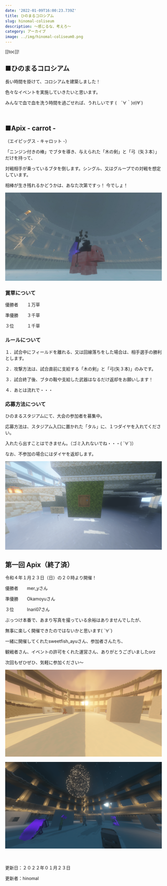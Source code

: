```yaml
---
date: '2022-01-09T16:00:23.739Z'
title: ひのまるコロシアム
slug: hinomal-coliseum
description: ～感じるな、考えろ～
category: アーカイブ
image: ../img/hinomal-coliseum0.png
---
```

[[toc]]!

## ■ひのまるコロシアム

長い時間を掛けて、コロシアムを建築しました！

色々なイベントを実施していきたいと思います。

みんなで血で血を洗う時間を過ごせれば、うれしいです (　´∀｀)σ)∀`)

<br/>

## ■Apix  - carrot -

（エイピッグス - キャロット -）

「ニンジン付きの棒」でブタを導き、与えられた「木の剣」と「弓（矢３本）」だけを持って、

対戦相手が乗っているブタを倒します。シングル、又はグループでの対戦を想定しています。

相棒が生き残れるかどうかは、あなた次第ですっ！ 今でしょ！

![](/img/hinomal-coliseum1.png "今でしょ！")

### 賞草について

優勝者　　１万草

準優勝　　３千草

３位　　　１千草

### ルールについて

１．試合中にフィールドを離れる、又は回線落ちをした場合は、相手選手の勝利とします。

２．攻撃方法は、試合直前に支給する「木の剣」と「弓(矢３本)」のみです。

３．試合終了後、ブタの鞍や支給した武器はなるだけ返却をお願いします！

４．あとは流れで・・・

### 応募方法について

ひのまるスタジアムにて、大会の参加者を募集中。

応募方法は、スタジアム入口に置かれた「タル」に、１つダイヤを入れてください。

入れたら出すことはできません。（ゴミ入れないでね・・・( ´∀`)）

なお、不参加の場合にはダイヤを返却します。

![](/img/hinomal-coliseum2.png "ダイヤを入れてねっ！！")

## 第一回 Apix（終了済）

令和４年１月２３日（日）の２０時より開催！

優勝者　　mer_yさん

準優勝　　Okamoyuさん

３位　　　Inari07さん

ぶっつけ本番で、あまり写真を撮っている余裕はありませんでしたが、

無事に楽しく開催できたのではないかと思います( ´∀`)

一緒に開催してくれたsweetfish_ayuさん、参加者さんたち、

観戦者さん、イベントの許可をくれた運営さん、ありがとうございましたorz

次回もぜひぜひ、気軽に参加ください～

![](/img/hinomal-coliseum1-1.png "最終決戦は三つ巴の戦い！！")

![](/img/hinomal-coliseum1-2.png "優勝者は「mer_y」さん！")

<br/><br/>
更新日：２０２２年０１月２３日

更新者：hinomal
